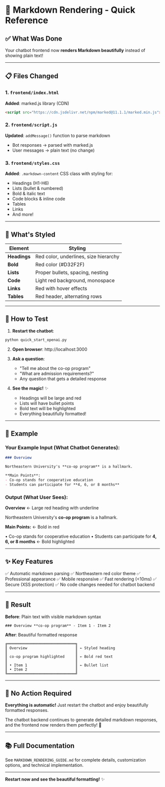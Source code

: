# 🚀 Markdown Rendering - Quick Reference

## ✅ What Was Done

Your chatbot frontend now **renders Markdown beautifully** instead of showing plain text!

---

## 📋 Files Changed

### 1. `frontend/index.html`
**Added**: marked.js library (CDN)
```html
<script src="https://cdn.jsdelivr.net/npm/marked@11.1.1/marked.min.js"></script>
```

### 2. `frontend/script.js`
**Updated**: `addMessage()` function to parse markdown
- Bot responses → parsed with marked.js
- User messages → plain text (no change)

### 3. `frontend/styles.css`
**Added**: `.markdown-content` CSS class with styling for:
- Headings (H1-H6)
- Lists (bullet & numbered)
- Bold & italic text
- Code blocks & inline code
- Tables
- Links
- And more!

---

## 🎨 What's Styled

| Element | Styling |
|---------|---------|
| **Headings** | Red color, underlines, size hierarchy |
| **Bold** | Red color (#D32F2F) |
| **Lists** | Proper bullets, spacing, nesting |
| **Code** | Light red background, monospace |
| **Links** | Red with hover effects |
| **Tables** | Red header, alternating rows |

---

## 🧪 How to Test

1. **Restart the chatbot**:
```bash
python quick_start_openai.py
```

2. **Open browser**: http://localhost:3000

3. **Ask a question**:
   - "Tell me about the co-op program"
   - "What are admission requirements?"
   - Any question that gets a detailed response

4. **See the magic!** ✨
   - Headings will be large and red
   - Lists will have bullet points
   - Bold text will be highlighted
   - Everything beautifully formatted!

---

## 🎯 Example

### Your Example Input (What Chatbot Generates):
```markdown
### Overview

Northeastern University's **co-op program** is a hallmark.

**Main Points**:
- Co-op stands for cooperative education
- Students can participate for **4, 6, or 8 months**
```

### Output (What User Sees):

**Overview** ← Large red heading with underline

Northeastern University's **co-op program** is a hallmark.

**Main Points:** ← Bold in red

• Co-op stands for cooperative education
• Students can participate for **4, 6, or 8 months** ← Bold highlighted

---

## ✨ Key Features

✅ Automatic markdown parsing
✅ Northeastern red color theme
✅ Professional appearance
✅ Mobile responsive
✅ Fast rendering (<10ms)
✅ Secure (XSS protection)
✅ No code changes needed for chatbot backend

---

## 🎉 Result

**Before**: Plain text with visible markdown syntax
```
### Overview **co-op program** - Item 1 - Item 2
```

**After**: Beautiful formatted response
```
╔═══════════════════════════════╗
║ Overview                      ║ ← Styled heading
║                               ║
║ co-op program highlighted     ║ ← Bold red text
║                               ║
║ • Item 1                      ║ ← Bullet list
║ • Item 2                      ║
╚═══════════════════════════════╝
```

---

## 🔧 No Action Required

**Everything is automatic!** Just restart the chatbot and enjoy beautifully formatted responses.

The chatbot backend continues to generate detailed markdown responses, and the frontend now renders them perfectly! 🚀

---

## 📚 Full Documentation

See `MARKDOWN_RENDERING_GUIDE.md` for complete details, customization options, and technical implementation.

---

**Restart now and see the beautiful formatting!** ✨

